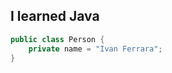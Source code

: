 ## I learned Java

```java title="Person.Java"
public class Person {
    private name = "Ivan Ferrara";
}
```
